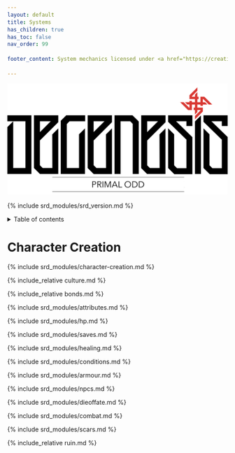```yaml
---
layout: default
title: Systems
has_children: true
has_toc: false
nav_order: 99

footer_content: System mechanics licensed under <a href="https://creativecommons.org/licenses/by-sa/4.0\">CC-BY-SA 4.0</a>. See <a href=../CHANGELOG>CHANGELOG</a>.

---
```


![](../imgs/DG-moto_logo.png)

{% include srd_modules/srd_version.md %}

<details close markdown="block">
  <summary id="index">
    Table of contents
  </summary>
  {: .text-delta }
1. TOC
{:toc}
</details>

# Character Creation

{% include srd_modules/character-creation.md %}

{% include_relative culture.md %}

{% include_relative bonds.md %}

{% include srd_modules/attributes.md %}

{% include srd_modules/hp.md %}

{% include srd_modules/saves.md %}

{% include srd_modules/healing.md %}

{% include srd_modules/conditions.md %}

{% include srd_modules/armour.md %}

{% include srd_modules/npcs.md %}

{% include srd_modules/dieoffate.md %}

{% include srd_modules/combat.md %}

{% include srd_modules/scars.md %}

{% include_relative ruin.md %}
